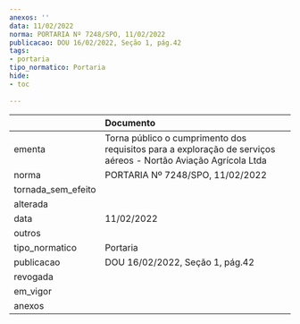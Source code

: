 ```yaml
---
anexos: ''
data: 11/02/2022
norma: PORTARIA Nº 7248/SPO, 11/02/2022
publicacao: DOU 16/02/2022, Seção 1, pág.42
tags:
- portaria
tipo_normatico: Portaria
hide: 
- toc 
 
---
```


|                    | Documento                                                                                                      |
|:-------------------|:---------------------------------------------------------------------------------------------------------------|
| ementa             | Torna público o cumprimento dos requisitos para a exploração de serviços aéreos - Nortão Aviação Agrícola Ltda |
| norma              | PORTARIA Nº 7248/SPO, 11/02/2022                                                                               |
| tornada_sem_efeito |                                                                                                                |
| alterada           |                                                                                                                |
| data               | 11/02/2022                                                                                                     |
| outros             |                                                                                                                |
| tipo_normatico     | Portaria                                                                                                       |
| publicacao         | DOU 16/02/2022, Seção 1, pág.42                                                                                |
| revogada           |                                                                                                                |
| em_vigor           |                                                                                                                |
| anexos             |                                                                                                                |